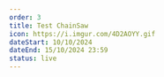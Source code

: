 ```yaml
---
order: 3
title: Test ChainSaw
icon: https://i.imgur.com/4D2AOYY.gif
dateStart: 10/10/2024
dateEnd: 15/10/2024 23:59
status: live
---
```

